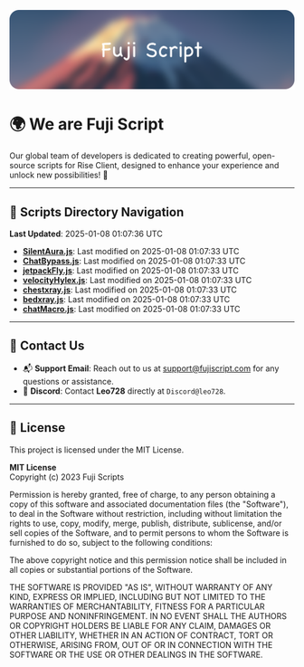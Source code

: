 ![Banner](.github/b.webp)

# 🌍 **We are Fuji Script**

Our global team of developers is dedicated to creating powerful, open-source scripts for Rise Client, designed to enhance your experience and unlock new possibilities! 🌟

---
<!-- SCRIPTS_NAVIGATION_START -->
## 📂 **Scripts Directory Navigation**

**Last Updated**: 2025-01-08 01:07:36 UTC

- **[SilentAura.js](scripts/SilentAura.js)**: Last modified on 2025-01-08 01:07:33 UTC
- **[ChatBypass.js](scripts/ChatBypass.js)**: Last modified on 2025-01-08 01:07:33 UTC
- **[jetpackFly.js](scripts/jetpackFly.js)**: Last modified on 2025-01-08 01:07:33 UTC
- **[velocityHylex.js](scripts/velocityHylex.js)**: Last modified on 2025-01-08 01:07:33 UTC
- **[chestxray.js](scripts/chestxray.js)**: Last modified on 2025-01-08 01:07:33 UTC
- **[bedxray.js](scripts/bedxray.js)**: Last modified on 2025-01-08 01:07:33 UTC
- **[chatMacro.js](scripts/chatMacro.js)**: Last modified on 2025-01-08 01:07:33 UTC

<!-- SCRIPTS_NAVIGATION_END -->

---

## 💬 **Contact Us**  
- 📬 **Support Email**: Reach out to us at [support@fujiscript.com](mailto:support@fujiscript.com) for any questions or assistance.  
- 💬 **Discord**: Contact **Leo728** directly at `Discord@leo728`.

---

## 📜 **License**

This project is licensed under the MIT License.  

**MIT License**  
Copyright (c) 2023 Fuji Scripts  

Permission is hereby granted, free of charge, to any person obtaining a copy of this software and associated documentation files (the "Software"), to deal in the Software without restriction, including without limitation the rights to use, copy, modify, merge, publish, distribute, sublicense, and/or sell copies of the Software, and to permit persons to whom the Software is furnished to do so, subject to the following conditions:  

The above copyright notice and this permission notice shall be included in all copies or substantial portions of the Software.  

THE SOFTWARE IS PROVIDED "AS IS", WITHOUT WARRANTY OF ANY KIND, EXPRESS OR IMPLIED, INCLUDING BUT NOT LIMITED TO THE WARRANTIES OF MERCHANTABILITY, FITNESS FOR A PARTICULAR PURPOSE AND NONINFRINGEMENT. IN NO EVENT SHALL THE AUTHORS OR COPYRIGHT HOLDERS BE LIABLE FOR ANY CLAIM, DAMAGES OR OTHER LIABILITY, WHETHER IN AN ACTION OF CONTRACT, TORT OR OTHERWISE, ARISING FROM, OUT OF OR IN CONNECTION WITH THE SOFTWARE OR THE USE OR OTHER DEALINGS IN THE SOFTWARE.  

